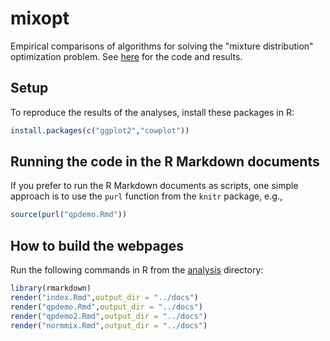 # mixopt

Empirical comparisons of algorithms for solving the "mixture
distribution" optimization problem. See
[here](https://pcarbo.github.io/mixopt) for the
code and results.

## Setup

To reproduce the results of the analyses, install these packages in R:

```R
install.packages(c("ggplot2","cowplot"))
```

## Running the code in the R Markdown documents

If you prefer to run the R Markdown documents as scripts, one simple
approach is to use the `purl` function from the `knitr` package, e.g.,

```R
source(purl("qpdemo.Rmd"))
```

## How to build the webpages

Run the following commands in R from the [analysis](analysis)
directory:

```R
library(rmarkdown)
render("index.Rmd",output_dir = "../docs")
render("qpdemo.Rmd",output_dir = "../docs")
render("qpdemo2.Rmd",output_dir = "../docs")
render("normmix.Rmd",output_dir = "../docs")
```
